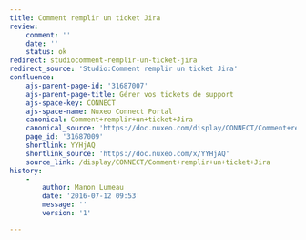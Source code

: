 ```yaml
---
title: Comment remplir un ticket Jira
review:
    comment: ''
    date: ''
    status: ok
redirect: studiocomment-remplir-un-ticket-jira
redirect_source: 'Studio:Comment remplir un ticket Jira'
confluence:
    ajs-parent-page-id: '31687007'
    ajs-parent-page-title: Gérer vos tickets de support
    ajs-space-key: CONNECT
    ajs-space-name: Nuxeo Connect Portal
    canonical: Comment+remplir+un+ticket+Jira
    canonical_source: 'https://doc.nuxeo.com/display/CONNECT/Comment+remplir+un+ticket+Jira'
    page_id: '31687009'
    shortlink: YYHjAQ
    shortlink_source: 'https://doc.nuxeo.com/x/YYHjAQ'
    source_link: /display/CONNECT/Comment+remplir+un+ticket+Jira
history:
    - 
        author: Manon Lumeau
        date: '2016-07-12 09:53'
        message: ''
        version: '1'

---
```

